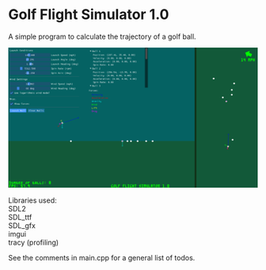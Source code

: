 # Golf Flight Simulator 1.0

A simple program to calculate the trajectory of a golf ball.

![Preview Screenshot](golf_ss2.png)

Libraries used:<br>
SDL2<br>
SDL_ttf<br>
SDL_gfx<br>
imgui<br>
tracy (profiling)

See the comments in main.cpp for a general list of todos.

